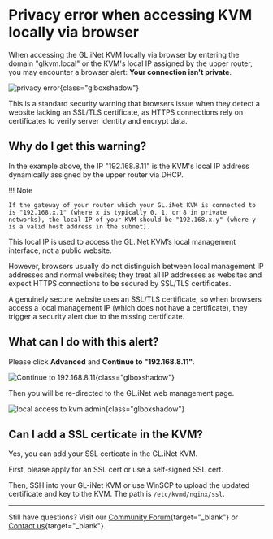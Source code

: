 # Privacy error when accessing KVM locally via browser

When accessing the GL.iNet KVM locally via browser by entering the domain "glkvm.local" or the KVM's local IP assigned by the upper router, you may encounter a browser alert: **Your connection isn't private**.

![privacy error](https://static.gl-inet.com/docs/kvm/faq/privacy_error_from_your_browser/privacy_error_1.png){class="glboxshadow"}

This is a standard security warning that browsers issue when they detect a website lacking an SSL/TLS certificate, as HTTPS connections rely on certificates to verify server identity and encrypt data.

## Why do I get this warning?

In the example above, the IP "192.168.8.11" is the KVM's local IP address dynamically assigned by the upper router via DHCP. 

!!! Note

    If the gateway of your router which your GL.iNet KVM is connected to is "192.168.x.1" (where x is typically 0, 1, or 8 in private networks), the local IP of your KVM should be "192.168.x.y" (where y is a valid host address in the subnet).

This local IP is used to access the GL.iNet KVM’s local management interface, not a public website.

However, browsers usually do not distinguish between local management IP addresses and normal websites; they treat all IP addresses as websites and expect HTTPS connections to be secured by SSL/TLS certificates.

A genuinely secure website uses an SSL/TLS certificate, so when browsers access a local management IP (which does not have a certificate), they trigger a security alert due to the missing certificate.

## What can I do with this alert?

Please click **Advanced** and **Continue to "192.168.8.11"**.

![Continue to 192.168.8.11](https://static.gl-inet.com/docs/kvm/faq/privacy_error_from_your_browser/privacy_error_2.jpg){class="glboxshadow"}

Then you will be re-directed to the GL.iNet web management page.

![local access to kvm admin](https://static.gl-inet.com/docs/kvm/faq/privacy_error_from_your_browser/local_access.png){class="glboxshadow"}

## Can I add a SSL certicate in the KVM?

Yes, you can add your SSL certicate in the GL.iNet KVM.

First, please apply for an SSL cert or use a self-signed SSL cert. 

Then, SSH into your GL-iNet KVM or use WinSCP to upload the updated certificate and key to the KVM. The path is `/etc/kvmd/nginx/ssl`.

---

Still have questions? Visit our [Community Forum](https://forum.gl-inet.com){target="_blank"} or [Contact us](https://www.gl-inet.com/contacts/){target="_blank"}.